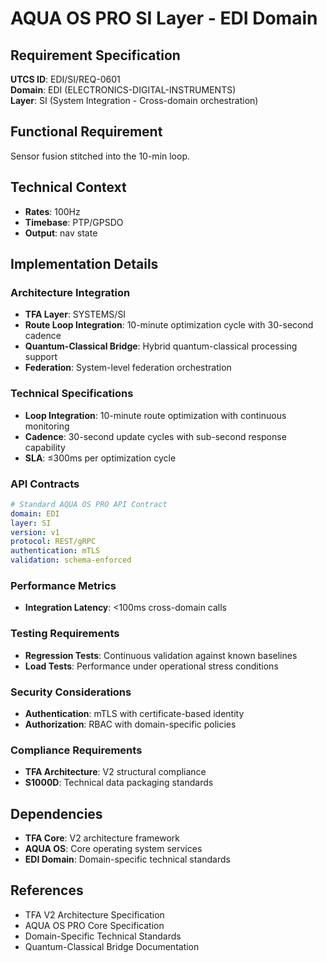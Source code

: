 # AQUA OS PRO SI Layer - EDI Domain

## Requirement Specification

**UTCS ID**: EDI/SI/REQ-0601  
**Domain**: EDI (ELECTRONICS-DIGITAL-INSTRUMENTS)  
**Layer**: SI (System Integration - Cross-domain orchestration)  

## Functional Requirement

Sensor fusion stitched into the 10-min loop.

## Technical Context

- **Rates**: 100Hz
- **Timebase**: PTP/GPSDO
- **Output**: nav state


## Implementation Details

### Architecture Integration
- **TFA Layer**: SYSTEMS/SI
- **Route Loop Integration**: 10-minute optimization cycle with 30-second cadence
- **Quantum-Classical Bridge**: Hybrid quantum-classical processing support
- **Federation**: System-level federation orchestration

### Technical Specifications

- **Loop Integration**: 10-minute route optimization with continuous monitoring
- **Cadence**: 30-second update cycles with sub-second response capability
- **SLA**: ≤300ms per optimization cycle

### API Contracts


```yaml
# Standard AQUA OS PRO API Contract
domain: EDI
layer: SI
version: v1
protocol: REST/gRPC
authentication: mTLS
validation: schema-enforced
```

### Performance Metrics

- **Integration Latency**: <100ms cross-domain calls

### Testing Requirements

- **Regression Tests**: Continuous validation against known baselines
- **Load Tests**: Performance under operational stress conditions

### Security Considerations

- **Authentication**: mTLS with certificate-based identity
- **Authorization**: RBAC with domain-specific policies

### Compliance Requirements

- **TFA Architecture**: V2 structural compliance
- **S1000D**: Technical data packaging standards

## Dependencies

- **TFA Core**: V2 architecture framework
- **AQUA OS**: Core operating system services
- **EDI Domain**: Domain-specific technical standards

## References

- TFA V2 Architecture Specification
- AQUA OS PRO Core Specification
- Domain-Specific Technical Standards
- Quantum-Classical Bridge Documentation
